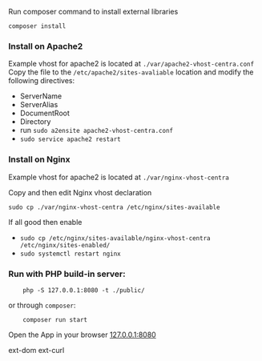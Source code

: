Run composer command to install external libraries
```
composer install
```

### Install on Apache2
Example vhost for apache2 is located at `./var/apache2-vhost-centra.conf`
Copy the file to the `/etc/apache2/sites-avaliable` location and modify the following directives: 
* ServerName
* ServerAlias
* DocumentRoot
* Directory
* run `sudo a2ensite apache2-vhost-centra.conf`
* `sudo service apache2 restart` 
### Install on Nginx
Example vhost for apache2 is located at `./var/nginx-vhost-centra`

Copy and then edit Nginx vhost declaration
```
sudo cp ./var/nginx-vhost-centra /etc/nginx/sites-available
```
If all good then enable
* `sudo cp /etc/nginx/sites-available/nginx-vhost-centra /etc/nginx/sites-enabled/`
* `sudo systemctl restart nginx`

### Run with PHP build-in server:
```
    php -S 127.0.0.1:8080 -t ./public/
```
or through `composer`:
```
    composer run start
```

Open the App in your browser [127.0.0.1:8080](127.0.0.1:8080)

ext-dom ext-curl
